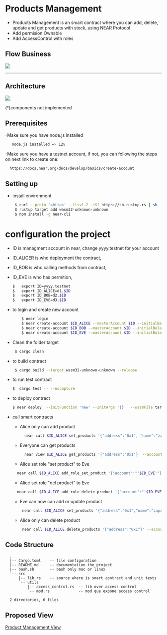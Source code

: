 # Products Management 
- Products Management is an smart contract where you can add, delete, update and get products with stock, using NEAR Protocol
- Add permision Ownable 
- Add AccessControl with roles

## Flow Business
[![](https://www.planttext.com/api/plantuml/svg/TLB1JiCm3BtdAwoU1b8dn0TCQxU1Ai5K3I4EtGvf4af4crH9AWwe_uwJaWdewA5r_VBiv-UihQF63LrBY9Ek5G2bqNnWpi8ZLRGHdL2Ea9woT_o1v4NK2NmIm8VfhjSAOQZkZCPFP9w0MhX_BiZuWzZfMhRY0dTnVGLPtmTILfOUzaJ2MZrmA9GJHWc7l76MGqQ1TV_5bEPY0aEKv2X6A1v5LFbWfHBMmeDk93k5fFG5NYaJA4g63AUErjGYV_iT7LKSDV5zjZaP8VRO-_T-bnrY5wYUEhGODcYHeSmTrM-ZB9l4U1zc9tU7pUrDE2OCYzQWjP1o_Q7IrNbUSXvyGXP1_jy98Htwz3AoNFevvWGZcpUNheANP78qvhnqt1XI9p5-5oGi96QyQCjyRH-jqNkyQLy0)](https://www.planttext.com/api/plantuml/svg/TLB1JiCm3BtdAwoU1b8dn0TCQxU1Ai5K3I4EtGvf4af4crH9AWwe_uwJaWdewA5r_VBiv-UihQF63LrBY9Ek5G2bqNnWpi8ZLRGHdL2Ea9woT_o1v4NK2NmIm8VfhjSAOQZkZCPFP9w0MhX_BiZuWzZfMhRY0dTnVGLPtmTILfOUzaJ2MZrmA9GJHWc7l76MGqQ1TV_5bEPY0aEKv2X6A1v5LFbWfHBMmeDk93k5fFG5NYaJA4g63AUErjGYV_iT7LKSDV5zjZaP8VRO-_T-bnrY5wYUEhGODcYHeSmTrM-ZB9l4U1zc9tU7pUrDE2OCYzQWjP1o_Q7IrNbUSXvyGXP1_jy98Htwz3AoNFevvWGZcpUNheANP78qvhnqt1XI9p5-5oGi96QyQCjyRH-jqNkyQLy0)

----
## Architecture

[![](https://www.planttext.com/api/plantuml/svg/TLB1JiCm3BtdAwoU1b8dn0TCQxU1Ai5K3I4EtGvf4af4crH9AWwe_uwJaWdeoA6n_FBiv-UkhQF63LrBY9Ek5G2bqNnWpi8ZRMWdb2Eaf-oTDWAI5r4dy4a03zDThnN2KDqPZLVadO1Qk7ykoFY3sEbQjk82Tt5z1LdV1r9MbXxsHC9QFN0eb1D62OUySPP3He5r_yMKvc82GvJaA4Oe7aLK-M2b4jR2WsuaEuMaz0LUAHCeIeOCfuxMr29_-nqTLHmryNssEHaXzjZxxtwN7M8Ng9uwD1WsQ96Xp1tLRwCicyHu7sOlTuVDxKru9WoBrg2ra7BzeTBLULvo7dn25a7-tmaX7VhqCh9S-Zdc12ERDvUkWfTaSZJcl7JS658dCNuN92maPhneotnj7wtHU_pFlW00)](https://www.planttext.com/api/plantuml/svg/TLB1JiCm3BtdAwoU1b8dn0TCQxU1Ai5K3I4EtGvf4af4crH9AWwe_uwJaWdeoA6n_FBiv-UkhQF63LrBY9Ek5G2bqNnWpi8ZRMWdb2Eaf-oTDWAI5r4dy4a03zDThnN2KDqPZLVadO1Qk7ykoFY3sEbQjk82Tt5z1LdV1r9MbXxsHC9QFN0eb1D62OUySPP3He5r_yMKvc82GvJaA4Oe7aLK-M2b4jR2WsuaEuMaz0LUAHCeIeOCfuxMr29_-nqTLHmryNssEHaXzjZxxtwN7M8Ng9uwD1WsQ96Xp1tLRwCicyHu7sOlTuVDxKru9WoBrg2ra7BzeTBLULvo7dn25a7-tmaX7VhqCh9S-Zdc12ERDvUkWfTaSZJcl7JS658dCNuN92maPhneotnj7wtHU_pFlW00)

(*)components not implemented
## Prerequisites

-Make sure you have node.js installed 

```bash
   node.js installed => 12v
```

-Make sure you have a testnet account, if not, you can following the steps on next link to create one:

```
  https://docs.near.org/docs/develop/basics/create-account 
```



## Setting up
- install environment
  ```bash
   $ curl --proto '=https' --tlsv1.2 -sSf https://sh.rustup.rs | sh
   $ rustup target add wasm32-unknown-unknown
   $ npm install -g near-cli
   ```

# configuration the project
- ID is managment account in near,  change yyyy.testnet  for your account
-  ID_ALICER is who deployment the contract,
-  ID_BOB is who calling methods from contract,  
-  ID_EVE is who has permition,  
    ```bash
    $   export ID=yyyy.testnet
    $   export ID_ALICE=d1.$ID 
    $   export ID_BOB=d2.$ID 
    $   export ID_EVE=d3.$ID 
    ```
    
- to login and create new account
    ```bash
        $ near login 
        $ near create-account $ID_ALICE --masterAccount $ID --initialBalance 4
        $ near create-account $ID_BOB --masterAccount $ID --initialBalance 1
        $ near create-account $ID_EVE --masterAccount $ID --initialBalance 2
    ```

- Clean the folder target
  ```bash
   $ cargo clean 
  ```

- to build contract 
  ```bash
   $ cargo build --target wasm32-unknown-unknown --release
  ```
- to run test contract 
    ```bash
    $  cargo test -- --nocapture
    ```

- to deploy contract 
    ```bash
    $ near deploy  --initFunction 'new' --initArgs '{}'  --wasmFile target/wasm32-unknown-unknown/release/sales.wasm --accountId $ID_ALICE
    ``` 

- call smart contracts
  * Alice only can add product
    ```bash
      near call $ID_ALICE set_products '{"address":"0x1", "name":"zapato marca X", "price":12345,"stock":5}' --accountId $ID_ALICE
     ```

  * Everyone can get products
    ```bash
      near view $ID_ALICE get_products '{"address":"0x1"}' --accountId $ID_BOB
     ```

   * Alice set role "set product" to Eve
    ```bash
      near call $ID_ALICE add_role_set_product '{"account":"'$ID_EVE'"}' --accountId $ID_ALICE
     ```

     * Alice set role "del product" to Eve
    ```bash
      near call $ID_ALICE add_role_delete_product '{"account":"'$ID_EVE'"}' --accountId $ID_ALICE
    ```

  * Eve can now can add  or update product
     ```bash
      near call $ID_ALICE set_products '{"address":"0x1","name":"zapato marca X","price":12345,"stock":4}' --accountId $ID_EVE


  * Alice only can delete product
     ```bash
      near call $ID_ALICE delete_products '{"address":"0x1"}' --accountId $ID_ALICE
     ```


## Code Structure 
```
  .
  |-- Cargo.toml    -- file configuration 
  |-- README.md     -- documentation the project
  |-- bash.sh       -- bash only mac or linux
  `-- src           
      |-- lib.rs    -- source where is smart contract and unit tests
      `-- utils     
          |-- access_control.rs  -- lib over access control
          `-- mod.rs             -- mod que expone access control

  2 directories, 6 files
```
## Proposed View

 [Product Management View](https://www.figma.com/proto/SENYdaIHjb2cgGRQrV7A4H/Management-Products?node-id=6%3A14&scaling=min-zoom&page-id=0%3A1)
